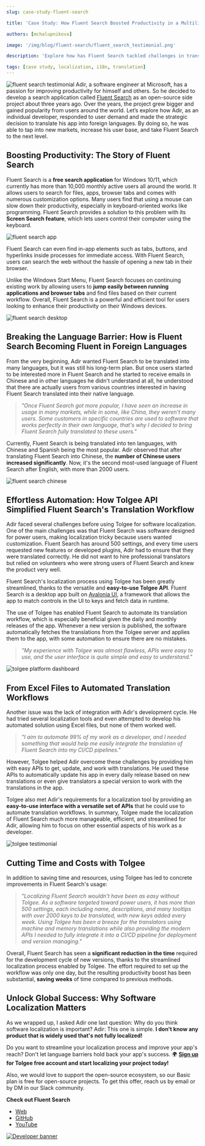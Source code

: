 ```yaml
---
slug: case-study-fluent-search

title: 'Case Study: How Fluent Search Boosted Productivity in a Multilingual World'

authors: [mchalupnikova]

image: '/img/blog/fluent-search/fluent_search_testimonial.png'

description: 'Explore how has Fluent Search tackled challenges in translating his app into multiple languages and streamlined the localization process with Tolgee API.'

tags: [case study, localization, i18n, translation]
---
```


![fluent search testimonial](/img/blog/fluent-search/fluent_search_testimonial.png)
Adir, a software engineer at Microsoft, has a passion for improving productivity for himself and others. So he decided to develop
a search application called [Fluent Search](https://fluentsearch.net) as an open-source side project about three years ago.
Over the years, the project grew bigger and gained popularity from users around the world. Let’s explore how Adir, as an
individual developer, responded to user demand and made the strategic decision to translate his app into foreign languages.
By doing so, he was able to tap into new markets, increase his user base, and take Fluent Search to the next level.

<!--truncate-->

## Boosting Productivity: The Story of Fluent Search

Fluent Search is a **free search application** for Windows 10/11, which currently has more than 10,000 monthly active users all around
the world. It allows users to search for files, apps, browser tabs and comes with numerous customization options. Many users find
that using a mouse can slow down their productivity, especially in keyboard-oriented works like programming. Fluent Search provides
a solution to this problem with its **Screen Search feature**, which lets users control their computer using the keyboard.

![fluent search app](/img/blog/fluent-search/fluent_search.png)

Fluent Search can even find in-app elements such as tabs, buttons, and hyperlinks inside processes for immediate access.
With Fluent Search, users can search the web without the hassle of opening a new tab in their browser.

Unlike the Windows Start Menu, Fluent Search focuses on continuing existing work by allowing users to **jump easily between
running applications and browser tabs** and find files based on their current workflow. Overall, Fluent Search is a powerful
and efficient tool for users looking to enhance their productivity on their Windows devices.

![fluent search desktop](/img/blog/fluent-search/fluent-search_desktop.png)

## Breaking the Language Barrier: How is Fluent Search Becoming Fluent in Foreign Languages

From the very beginning, Adir wanted Fluent Search to be translated into many languages, but it was still his long-term plan.
But once users started to be interested more in Fluent Search and he started to receive emails in Chinese and in other
languages he didn't understand at all, he understood that there are actually users from various countries interested in having
Fluent Search translated into their native language.

> _"Once Fluent Search got more popular, I have seen an increase in usage in many markets, while in some, like China, they weren't
> many users. Some customers in specific countries are used to software that works perfectly in their own language, that's why I
> decided to bring Fluent Search fully translated to these users."_

Currently, Fluent Search is being translated into ten languages, with Chinese and Spanish being the most popular. Adir observed
that after translating Fluent Search into Chinese, the **number of Chinese users increased significantly**. Now, it's the second
most-used language of Fluent Search after English, with more than 2000 users.

![fluent search chinese](/img/blog/fluent-search/tolgee_chinese)

## Effortless Automation: How Tolgee API Simplified Fluent Search's Translation Workflow

Adir faced several challenges before using Tolgee for software localization. One of the main challenges was that Fluent Search
was software designed for power users, making localization tricky because users wanted customization. Fluent Search has around
500 settings, and every time users requested new features or developed plugins, Adir had to ensure that they were translated
correctly. He did not want to hire professional translators but relied on volunteers who were strong users of Fluent Search and
knew the product very well.

Fluent Search's localization process using Tolgee has been greatly streamlined, thanks to the versatile and
**easy-to-use Tolgee API**. Fluent Search is a desktop app built on [Avalonia UI](https://avaloniaui.net), a framework that
allows the app to match controls in the UI to keys and fetch data in runtime.

The use of Tolgee has enabled Fluent Search to automate its translation workflow, which is especially beneficial given the
daily and monthly releases of the app. Whenever a new version is published, the software automatically fetches the translations
from the Tolgee server and applies them to the app, with some automation to ensure there are no mistakes.

> _"My experience with Tolgee was almost flawless, APIs were easy to use, and the user interface is quite simple and easy
> to understand."_

![tolgee platform dashboard](/img/blog/fluent-search/dashboard.png)

## From Excel Files to Automated Translation Workflows

Another issue was the lack of integration with Adir's development cycle. He had tried several localization tools and even
attempted to develop his automated solution using Excel files, but none of them worked well.

> _"I aim to automate 99% of my work as a developer, and I needed something that would help me easily integrate the translation
> of Fluent Search into my CI/CD pipelines."_

However, Tolgee helped Adir overcome these challenges by providing him with easy APIs to get, update, and work with translations.
He used these APIs to automatically update his app in every daily release based on new translations or even give translators
a special version to work with the translations in the app.

Tolgee also met Adir's requirements for a localization tool by providing an **easy-to-use interface with a versatile set of
APIs** that he could use to automate translation workflows. In summary, Tolgee made the localization of Fluent Search much more
manageable, efficient, and streamlined for Adir, allowing him to focus on other essential aspects of his work as a developer.

![tolgee testimonial](/img/blog/fluent-search/testimonial.png)

## Cutting Time and Costs with Tolgee

In addition to saving time and resources, using Tolgee has led to concrete improvements in Fluent Search's usage:

> _"Localizing Fluent Search wouldn't have been as easy without Tolgee. As a software targeted toward power users, it has
> more than 500 settings, each including name, descriptions, and many tooltips with over 2000 keys to be translated, with
> new keys added every week. Using Tolgee has been a breeze for the translators using machine and memory translations while
> also providing the modern APIs I needed to fully integrate it into a CI/CD pipeline for deployment and version managing."_

Overall, Fluent Search has seen a **significant reduction in the time** required for the development cycle of new versions,
thanks to the streamlined localization process enabled by Tolgee. The effort required to set up the workflow was only one day,
but the resulting productivity boost has been substantial, **saving weeks** of time compared to previous methods.

## Unlock Global Success: Why Software Localization Matters

As we wrapped up, I asked Adir one last question: Why do you think software localization is important?
Adir: This one is simple. **I don't know any product that is widely used that's not fully localized!**

Do you want to streamline your localization process and improve your app's reach? Don't let language barriers hold back your
app's success. 🌍 **[Sign up](https://app.tolgee.io/sign_up) for Tolgee free account and start localizing your project today!**

Also, we would love to support the open-source ecosystem, so our Basic plan is free for open-source projects. To get this offer,
reach us by email or by DM in our Slack community.

**Check out Fluent Search**

- [Web](https://fluentsearch.net)
- [GitHub](https://github.com/adirh3/Fluent-Search/issues)
- [YouTube](https://www.youtube.com/channel/UCWzWaquwBR2cK4A4dSJ1j3Q)

[![Developer banner](/img/blog/blog-banners/banner-developer.webp)](https://app.tolgee.io/sign_up)
